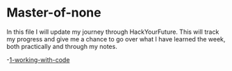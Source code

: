 # Master-of-none
In this file I will update my journey through HackYourFuture. This will track my progress and give me a chance to go over what I have learned the week, both practically and through my notes.

-[1-working-with-code](./1-working-with-code.md)
